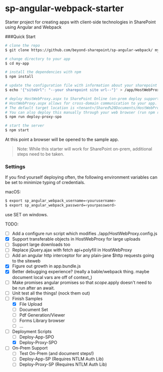 # sp-angular-webpack-starter

Starter project for creating apps with client-side technologies in SharePoint using Angular and Webpack

###Quick Start

``` bash
# clone the repo
$ git clone https://github.com/beyond-sharepoint/sp-angular-webpack/ my-app

# change directory to your app
$ cd my-app

# install the dependencies with npm
$ npm install

# update the configuration file with information about your sharepoint site
$ echo '{"siteUrl": "--your sharepoint site url--"}' > /app/HostWebProxy.config.js

# deploy HostWebProxy.aspx to SharePoint Online (on-prem deploy support is coming)
# HostWebProxy.aspx allows for cross-domain communication to your app.
# The default target location is <tenant>/Shared%20Documents/HostWebProxy.aspx
# You can also deploy this manually through your web browser (run npm run build-proxy, the file is located at ./dist/HostWebProxy.aspx)
$ npm run deploy-proxy-spo

# start the server
$ npm start
```

At this point a browser will be opened to the sample app.

> Note: While this starter will work for SharePoint on-prem, additional steps need to be taken.

### Settings

If you find yourself deploying often, the following environment variables can be set to minimize typing of credentials.

macOS:
``` bash
$ export sp_angular_webpack_username=<yourusername>
$ export sp_angular_webpack_password=<yourpassword>
```

use SET on windows.

TODO:

 - [ ] Add a configure run script which modifies ./app/HostWebProxy.config.js
 - [X] Support transferable objects in HostWebProxy for large uploads
 - [ ] Support large downloads too
 - [ ] Replace jQuery.ajax with fetch api+polyfill in HostWebProxy
 - [ ] Add an angular http interceptor for any plain-jane $http requests going to the siteweb
 - [X] Figure out growth in app.bundle.js
 - [X] Better debugging experience? (really a bable/webpack thing. maybe document local vars are  off of context_)
 - [ ] Make promises angular promises so that $scope.$apply doesn't need to be run after an await.
 - [ ] Unit test all the things! (nock them out)
 - [ ] Finish Samples
    - [X] File Upload
    - [ ] Document Set
    - [ ] Pdf Generation/Viewer
    - [ ] Forms Library browser
    - [ ] ...
- [ ] Deployment Scripts
    - [ ] Deploy-App-SPO
    - [X] Deploy-Proxy-SPO
- [ ] On-Prem Support
  - [ ] Test On-Prem (and document steps!)
  - [ ] Deploy-App-SP (Requires NTLM Auth Lib)
  - [ ] Deploy-Proxy-SP (Requires NTLM Auth Lib)

